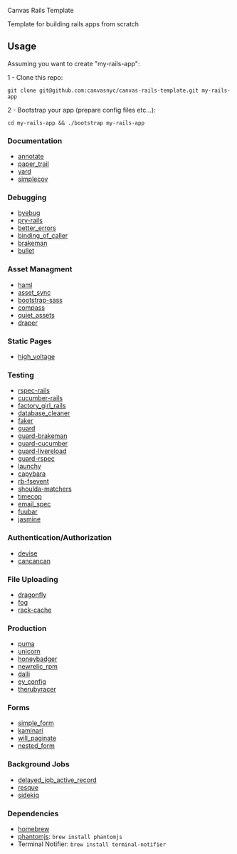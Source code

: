 Canvas Rails Template

Template for building rails apps from scratch

## Usage

Assuming you want to create "my-rails-app":

1 - Clone this repo:
```
git clone git@github.com:canvasnyc/canvas-rails-template.git my-rails-app
```

2 - Bootstrap your app (prepare config files etc...):
```
cd my-rails-app && ./bootstrap my-rails-app
```

### Documentation

* [annotate](https://github.com/ctran/annotate_models)
* [paper_trail](https://github.com/airblade/paper_trail)
* [yard](https://github.com/lsegal/yard)
* [simplecov](https://github.com/colszowka/simplecov)

### Debugging

* [byebug](https://github.com/deivid-rodriguez/byebug)
* [pry-rails](https://github.com/rweng/pry-rails)
* [better_errors](https://github.com/charliesome/better_errors)
* [binding_of_caller](https://github.com/banister/binding_of_caller)
* [brakeman](https://github.com/presidentbeef/brakeman)
* [bullet](https://github.com/flyerhzm/bullet)

### Asset Managment

* [haml](https://github.com/haml/haml)
* [asset_sync](https://github.com/rumblelabs/asset_sync)
* [bootstrap-sass](https://github.com/twbs/bootstrap-sass)
* [compass](https://github.com/chriseppstein/compass)
* [quiet_assets](https://github.com/evrone/quiet_assets)
* [draper](https://github.com/drapergem/draper)

### Static Pages
* [high_voltage](https://github.com/thoughtbot/high_voltage)

### Testing

* [rspec-rails](https://github.com/rspec/rspec-rails)
* [cucumber-rails](https://github.com/cucumber/cucumber-rails)
* [factory_girl_rails](https://github.com/thoughtbot/factory_girl_rails)
* [database_cleaner](https://github.com/bmabey/database_cleaner)
* [faker](https://github.com/stympy/faker)
* [guard](https://github.com/guard/guard)
* [guard-brakeman](https://github.com/guard/guard-brakeman)
* [guard-cucumber](https://github.com/guard/guard-cucumber)
* [guard-livereload](https://github.com/guard/guard-livereload)
* [guard-rspec](https://github.com/guard/guard-rspec)
* [launchy](https://github.com/copiousfreetime/launchy)
* [capybara](https://github.com/jnicklas/capybara)
* [rb-fsevent](https://github.com/thibaudgg/rb-fsevent)
* [shoulda-matchers](https://github.com/thoughtbot/shoulda-matchers)
* [timecop](https://github.com/travisjeffery/timecop)
* [email_spec](https://github.com/bmabey/email-spec‎)
* [fuubar](https://github.com/thekompanee/fuubar)
* [jasmine](https://github.com/pivotal/jasmine-gem‎)

### Authentication/Authorization

* [devise](https://github.com/plataformatec/devise)
* [cancancan](https://github.com/CanCanCommunity/cancancan‎)

### File Uploading

* [dragonfly](https://github.com/markevans/dragonfly‎)
* [fog](https://github.com/fog/fog‎)
* [rack-cache](https://github.com/rtomayko/rack-cache)

### Production

* [puma](https://github.com/puma/puma)
* [unicorn](https://github.com/defunkt/unicorn‎)
* [honeybadger](https://github.com/honeybadger-io/honeybadger-ruby)
* [newrelic_rpm](https://github.com/newrelic/rpm)
* [dalli](https://github.com/mperham/dalli)
* [ey_config](https://github.com/engineyard/ey_config)
* [therubyracer](https://github.com/cowboyd/therubyracer‎)

### Forms

* [simple_form](https://github.com/plataformatec/simple_form)
* [kaminari](https://github.com/amatsuda/kaminari‎)
* [will_paginate](https://github.com/mislav/will_paginate)
* [nested_form](https://github.com/ryanb/nested_form)


### Background Jobs

* [delayed_job_active_record](https://github.com/collectiveidea/delayed_job)
* [resque](https://github.com/resque/resque‎)
* [sidekiq](https://github.com/mperham/sidekiq‎)

### Dependencies
* [homebrew](http://brew.sh/)
* [phantomjs](http://phantomjs.org/): `brew install phantomjs`
* Terminal Notifier: `brew install terminal-notifier`
